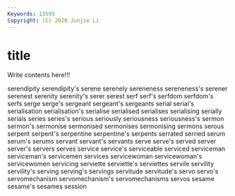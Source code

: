 ```yaml
---
Keywords: 13595
Copyright: (C) 2020 Junjie Li
---
```


# title

Write contents here!!!
 
serendipity 
serendipity's 
serene
serenely 
sereneness 
sereneness's 
serener 
serenest 
serenity 
serenity's 
serer 
serest 
serf
serf's 
serfdom 
serfdom's 
serfs 
serge 
serge's 
sergeant 
sergeant's 
sergeants 
serial
serial's 
serialisation 
serialisation's 
serialise 
serialised 
serialises 
serialising 
serially 
serials 
series
series's 
serious 
seriously 
seriousness 
seriousness's 
sermon 
sermon's 
sermonise 
sermonised 
sermonises
sermonising 
sermons 
serous 
serpent 
serpent's 
serpentine 
serpentine's 
serpents 
serrated 
serried
serum 
serum's 
serums 
servant 
servant's 
servants 
serve 
serve's 
served 
server
server's 
servers 
serves 
service 
service's 
serviceable 
serviced 
serviceman 
serviceman's 
servicemen
services 
servicewoman 
servicewoman's 
servicewomen 
servicing 
serviette 
serviette's 
serviettes 
servile 
servility
servility's 
serving 
serving's 
servings 
servitude 
servitude's 
servo 
servo's 
servomechanism 
servomechanism's
servomechanisms 
servos 
sesame 
sesame's 
sesames 
session 
